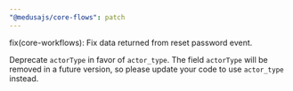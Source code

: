 ```yaml
---
"@medusajs/core-flows": patch
---
```


fix(core-workflows): Fix data returned from reset password event.

Deprecate `actorType` in favor of `actor_type`. The field `actorType` will be removed in a future version, so please update your code to use `actor_type` instead.
